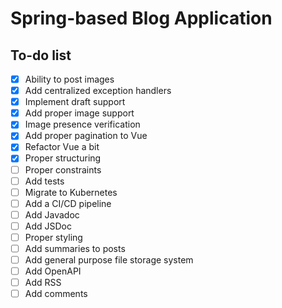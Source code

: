 # Spring-based Blog Application

## To-do list
- [x] Ability to post images
- [x] Add centralized exception handlers
- [x] Implement draft support
- [x] Add proper image support
- [x] Image presence verification
- [x] Add proper pagination to Vue
- [x] Refactor Vue a bit
- [x] Proper structuring
- [ ] Proper constraints
- [ ] Add tests
- [ ] Migrate to Kubernetes
- [ ] Add a CI/CD pipeline
- [ ] Add Javadoc
- [ ] Add JSDoc
- [ ] Proper styling
- [ ] Add summaries to posts
- [ ] Add general purpose file storage system
- [ ] Add OpenAPI
- [ ] Add RSS
- [ ] Add comments